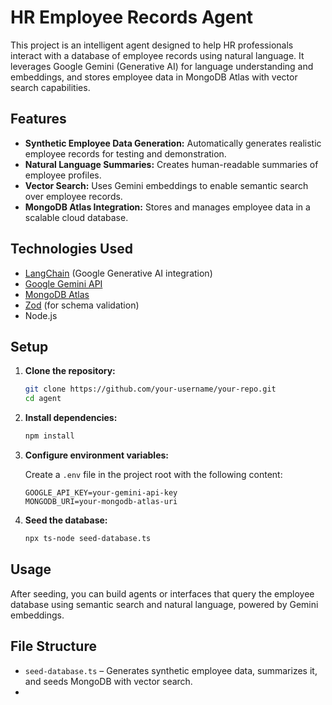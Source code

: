 # HR Employee Records Agent

This project is an intelligent agent designed to help HR professionals interact with a database of employee records using natural language. It leverages Google Gemini (Generative AI) for language understanding and embeddings, and stores employee data in MongoDB Atlas with vector search capabilities.

## Features

- **Synthetic Employee Data Generation:** Automatically generates realistic employee records for testing and demonstration.
- **Natural Language Summaries:** Creates human-readable summaries of employee profiles.
- **Vector Search:** Uses Gemini embeddings to enable semantic search over employee records.
- **MongoDB Atlas Integration:** Stores and manages employee data in a scalable cloud database.

## Technologies Used

- [LangChain](https://js.langchain.com/) (Google Generative AI integration)
- [Google Gemini API](https://ai.google.dev/)
- [MongoDB Atlas](https://www.mongodb.com/atlas)
- [Zod](https://zod.dev/) (for schema validation)
- Node.js

## Setup

1. **Clone the repository:**
   ```sh
   git clone https://github.com/your-username/your-repo.git
   cd agent
   ```

2. **Install dependencies:**
   ```sh
   npm install
   ```

3. **Configure environment variables:**

   Create a `.env` file in the project root with the following content:
   ```
   GOOGLE_API_KEY=your-gemini-api-key
   MONGODB_URI=your-mongodb-atlas-uri
   ```

4. **Seed the database:**
   ```sh
   npx ts-node seed-database.ts
   ```

## Usage

After seeding, you can build agents or interfaces that query the employee database using semantic search and natural language, powered by Gemini embeddings.

## File Structure

- `seed-database.ts` – Generates synthetic employee data, summarizes it, and seeds MongoDB with vector search.
-